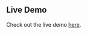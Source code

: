 ## Live Demo

Check out the live demo [here](https://syphaxalili.github.io/b2connect-website/index.html).
